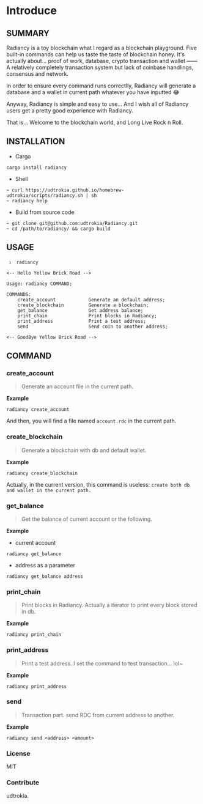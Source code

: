 # Introduce



## SUMMARY



Radiancy is a toy blockchain what I regard as a blockchain playground. Five built-in commands can help us taste the taste of  blockchain honey. It's actually about... proof of work, database, crypto transaction and wallet —— A relatively completely transaction system but lack of coinbase handlings, consensus and network.

In order to ensure every command runs correctlly, Radiancy will generate a database and a wallet in current path whatever you have inputted 😂

Anyway, Radiancy is simple and easy to use... And I wish all of Radiancy users get a pretty good experience with Radiancy.

That is... Welcome to the blockchain world,  and Long Live Rock n Roll.



## INSTALLATION



+ Cargo

```
cargo install radiancy 
```



+ Shell

```
~ curl https://udtrokia.github.io/homebrew-udtrokia/scripts/radiancy.sh | sh 
~ radiancy help
```



+ Build from source code

```
~ git clone git@github.com:udtrokia/Radiancy.git
~ cd /path/to/radiancy/ && cargo build
```



## USAGE



```
 ℷ  radiancy

<-- Hello Yellow Brick Road -->

Usage: radiancy COMMAND;

COMMANDS:
    create_account            Generate an default address;
    create_blockchain         Generate a blockchain;
    get_balance               Get address balance;
    print_chain               Print blocks in Radiancy;
    print_address             Print a test address;
    send                      Send coin to another address;

<-- GoodBye Yellow Brick Road -->
```





## COMMAND



### create_account

> Generate an account file in the current path.



__Example__

```
radiancy create_account
```

And then, you will find a file named `account.rdc` in the current path.



### create_blockchain

> Generate a blockchain with db and default wallet.



__Example__

```
radiancy create_blockchain
```

Actually, in the current version, this command is useless: `create both db and wallet in the current path.`



### get_balance 

> Get the balance of current account or the following.



__Example__

+ current account

```
radiancy get_balance
```

+ address as a parameter

```
radiancy get_balance address
```



### print_chain

> Print blocks in Radiancy. Actually a iterator to print every block stored in db.



__Example__

```
radiancy print_chain
```



### print_address

> Print a test address. I set the command to test transaction... lol~



__Example__

```
radiancy print_address
```



### send

> Transaction part. send RDC from current address to another.



__Example__

```
radiancy send <address> <amount>
```



### License 



MIT



### Contribute



udtrokia.



